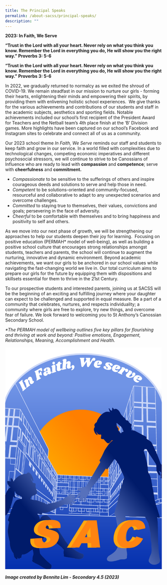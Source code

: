```yaml
---
title: The Principal Speaks
permalink: /about-sacss/principal-speaks/
description: ""
---
```

**2023: In Faith, We Serve**

**“Trust in the Lord with all your heart. Never rely on what you think you know. Remember the Lord in everything you do, He will show you the right way.” Proverbs 3: 5-6**

**“Trust in the Lord with all your heart. Never rely on what you think you know. Remember the Lord in everything you do, He will show you the right way.” Proverbs 3: 5-6**

In 2022, we gradually returned to normalcy as we exited the shroud of COVID-19. We remain steadfast in our mission to nurture our girls - forming their hearts, enlightening their minds and empowering their spirits, by providing them with enlivening holistic school experiences.  We give thanks for the various achievements and contributions of our students and staff in the academic subjects, aesthetics and sporting fields. Notable achievements included our school’s first recipient of the President Award for Teachers and the Netball team’s 4th place finish at the ‘B’ Division games. More highlights have been captured on our school’s Facebook and Instagram sites to celebrate and connect all of us as a community.

Our 2023 school theme _In Faith, We Serve_ reminds our staff and students to keep faith and grow in our service. In a world filled with complexities due to technological changes, competing economic imperatives and different psychosocial stressors, we will continue to strive to be Canossians of Influence who are ready to lead with **compassion** and **competence**; serve with **cheerfulness** and **commitment.**

*   _Compassionate_ to be sensitive to the sufferings of others and inspire courageous deeds and solutions to serve and help those in need.
*   _Competent_ to be solutions-oriented and community-focused, resourceful and collaborative to adapt to any unexpected scenarios and overcome challenges.
*   _Committed_ to staying true to themselves, their values, convictions and goals; persevering in the face of adversity.
*   _Cheerful_ to be comfortable with themselves and to bring happiness and positivity to self and others.

As we move into our next phase of growth, we will be strengthening our approaches to help our students deepen their joy for learning.  Focusing on positive education (PERMAH\* model of well-being), as well as building a positive school culture that encourages strong relationships amongst students, teachers and parents, the school will continue to augment the nurturing, innovative and dynamic environment. Beyond academic achievements, we want our girls to be anchored in our school values while navigating the fast-changing world we live in. Our total curriculum aims to prepare our girls for the future by equipping them with dispositions and skillsets essential for them to thrive in the 21st Century.

To our prospective students and interested parents, joining us at SACSS will be the beginning of an exciting and fulfilling journey where your daughter can expect to be challenged and supported in equal measure. Be a part of a community that celebrates, nurtures, and respects individuality; a community where girls are free to explore, try new things, and overcome fear of failure. We look forward to welcoming you to St Anthony’s Canossian Secondary School.

_\*The PERMAH model of wellbeing outlines five key pillars for flourishing and thriving at work and beyond: Positive emotions, Engagement, Relationships, Meaning, Accomplishment and Health._

![](/images/In-Faith-We-serve-shades-724x1024.png)

**_Image created by Bennita Lim - Secondary 4.5 (2023)_**